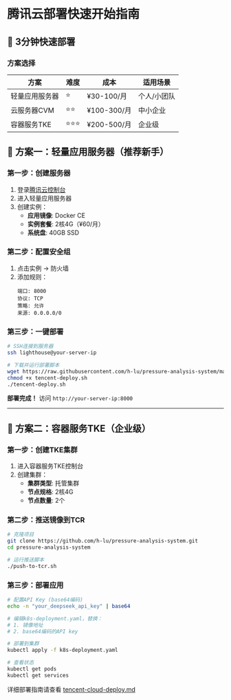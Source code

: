 # 腾讯云部署快速开始指南

## 🚀 3分钟快速部署

### 方案选择

| 方案 | 难度 | 成本 | 适用场景 |
|------|------|------|----------|
| 轻量应用服务器 | ⭐ | ¥30-100/月 | 个人/小团队 |
| 云服务器CVM | ⭐⭐ | ¥100-300/月 | 中小企业 |
| 容器服务TKE | ⭐⭐⭐ | ¥200-500/月 | 企业级 |

## 🎯 方案一：轻量应用服务器（推荐新手）

### 第一步：创建服务器
1. 登录[腾讯云控制台](https://console.cloud.tencent.com/)
2. 进入轻量应用服务器
3. 创建实例：
   - **应用镜像**: Docker CE
   - **实例套餐**: 2核4G（¥60/月）
   - **系统盘**: 40GB SSD

### 第二步：配置安全组
1. 点击实例 → 防火墙
2. 添加规则：
   ```
   端口: 8000
   协议: TCP
   策略: 允许
   来源: 0.0.0.0/0
   ```

### 第三步：一键部署
```bash
# SSH连接到服务器
ssh lighthouse@your-server-ip

# 下载并运行部署脚本
wget https://raw.githubusercontent.com/h-lu/pressure-analysis-system/main/tencent-deploy.sh
chmod +x tencent-deploy.sh
./tencent-deploy.sh
```

**部署完成！** 访问 `http://your-server-ip:8000`

---

## 🏢 方案二：容器服务TKE（企业级）

### 第一步：创建TKE集群
1. 进入容器服务TKE控制台
2. 创建集群：
   - **集群类型**: 托管集群
   - **节点规格**: 2核4G
   - **节点数量**: 2个

### 第二步：推送镜像到TCR
```bash
# 克隆项目
git clone https://github.com/h-lu/pressure-analysis-system.git
cd pressure-analysis-system

# 运行推送脚本
./push-to-tcr.sh
```

### 第三步：部署应用
```bash
# 配置API Key (base64编码)
echo -n "your_deepseek_api_key" | base64

# 编辑k8s-deployment.yaml，替换：
# 1. 镜像地址
# 2. base64编码的API key

# 部署到集群
kubectl apply -f k8s-deployment.yaml

# 查看状态
kubectl get pods
kubectl get services
```

详细部署指南请查看 [tencent-cloud-deploy.md](./tencent-cloud-deploy.md)